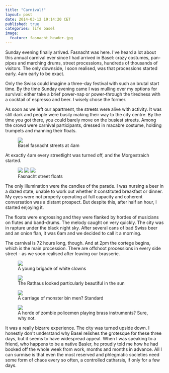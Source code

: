 ```yaml
---
title: "Carnival!"
layout: post
date: 2014-03-12 19:14:20 CET
published: true
categories: life basel
image:
  feature: fasnacht_header.jpg
---
```

Sunday evening finally arrived. Fasnacht was here. I've heard a lot about this annual carnival ever since I had arrived in Basel: crazy costumes, pan-pipes and marching drums, street processions, hundreds of thousands of visitors. The only downside, I soon realised, was that processions started early. 4am early to be exact.

Only the Swiss could imagine a three-day festival with such an brutal start time. By the time Sunday evening came I was mulling over my options for survival: either take a brief power-nap or power-through the tiredness with a cocktail of espresso and beer. I wisely chose the former. 

As soon as we left our apartment, the streets were alive with activity. It was still dark and people were busily making their way to the city centre. By the time you got there, you could barely move on the busiest streets. Among the crowd were carnival participants, dressed in macabre costume, holding trumpets and manning their floats.

<figure>
   <img src="http://3ebe2e00b5ecb2b72d9b-4c800a4d5016764b74a5176d7c18fa25.r89.cf2.rackcdn.com/IMG_3040.JPG">
   <figcaption>Basel fasnacht streets at 4am</figcaption>
</figure>

At exactly 4am every streetlight was turned off, and the Morgestraich started.

<figure>
   <img src="http://3ebe2e00b5ecb2b72d9b-4c800a4d5016764b74a5176d7c18fa25.r89.cf2.rackcdn.com/IMG_3061.JPG">
   <img src="http://3ebe2e00b5ecb2b72d9b-4c800a4d5016764b74a5176d7c18fa25.r89.cf2.rackcdn.com/IMG_3063.JPG">
   <img src="http://3ebe2e00b5ecb2b72d9b-4c800a4d5016764b74a5176d7c18fa25.r89.cf2.rackcdn.com/IMG_3089.JPG">
   <figcaption>Fasnacht street floats</figcaption>
</figure>

The only illumination were the candles of the parade. I was nursing a beer in a dazed state, unable to work out whether it constituted breakfast or dinner. My eyes were not properly operating at full capacity and coherent conversation was a distant prospect. But despite this, after half an hour, I started enjoying it.

The floats were engrossing and they were flanked by hordes of musicians on flutes and band-drums. The melody caught on very quickly. The city was in rapture under the black night sky. After several cans of bad Swiss beer and an onion flan, it was 6am and we decided to call it a morning. 

The carnival is 72 hours long, though. And at 2pm the cortege begins, which is the main procession. There are offshoot processions in every side street - as we soon realised after leaving our brasserie.

<figure>
   <img src="http://3ebe2e00b5ecb2b72d9b-4c800a4d5016764b74a5176d7c18fa25.r89.cf2.rackcdn.com/IMG_3105.JPG">
   <figcaption>A young brigade of white clowns</figcaption>
</figure>

<figure>
   <img src="http://3ebe2e00b5ecb2b72d9b-4c800a4d5016764b74a5176d7c18fa25.r89.cf2.rackcdn.com/IMG_3114.JPG">
   <figcaption>The Rathaus looked particularly beautiful in the sun</figcaption>
</figure>

<figure>
   <img src="http://3ebe2e00b5ecb2b72d9b-4c800a4d5016764b74a5176d7c18fa25.r89.cf2.rackcdn.com/IMG_3117.JPG">
   <figcaption>A carriage of monster bin men? Standard</figcaption>
</figure>

<figure>
   <img src="http://3ebe2e00b5ecb2b72d9b-4c800a4d5016764b74a5176d7c18fa25.r89.cf2.rackcdn.com/IMG_3134.JPG">
   <figcaption>A horde of zombie policemen playing brass instruments? Sure, why not.</figcaption>
</figure>

It was a really bizarre experience. The city was turned upside down. I honestly don't understand why Basel relishes the grotesque for these three days, but it seems to have widespread appeal. When I was speaking to a friend, who happens to be a native Basler, he proudly told me how he had booked off the whole week from work, months and months in advance. All I can surmise is that even the most reserved and phlegmatic societies need some form of chaos every so often, a controlled catharsis, if only for a few days.